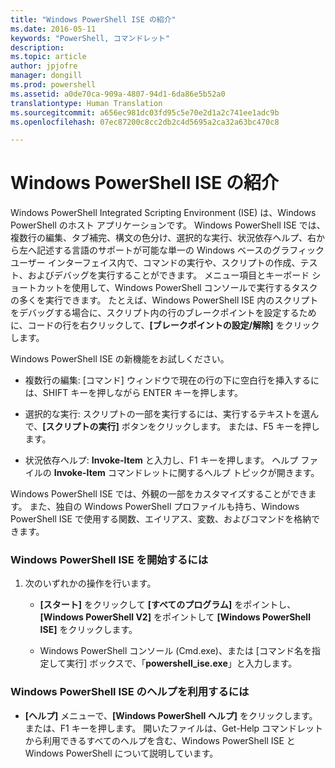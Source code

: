 ```yaml
---
title: "Windows PowerShell ISE の紹介"
ms.date: 2016-05-11
keywords: "PowerShell, コマンドレット"
description: 
ms.topic: article
author: jpjofre
manager: dongill
ms.prod: powershell
ms.assetid: a0de70ca-909a-4807-94d1-6da86e5b52a0
translationtype: Human Translation
ms.sourcegitcommit: a656ec981dc03fd95c5e70e2d1a2c741ee1adc9b
ms.openlocfilehash: 07ec87200c8cc2db2c4d5695a2ca32a63bc470c8

---
```


# Windows PowerShell ISE の紹介
Windows PowerShell Integrated Scripting Environment (ISE) は、Windows PowerShell のホスト アプリケーションです。 Windows PowerShell ISE では、複数行の編集、タブ補完、構文の色分け、選択的な実行、状況依存ヘルプ、右から左へ記述する言語のサポートが可能な単一の Windows ベースのグラフィック ユーザー インターフェイス内で、コマンドの実行や、スクリプトの作成、テスト、およびデバッグを実行することができます。
メニュー項目とキーボード ショートカットを使用して、Windows PowerShell コンソールで実行するタスクの多くを実行できます。  たとえば、Windows PowerShell ISE 内のスクリプトをデバッグする場合に、スクリプト内の行のブレークポイントを設定するために、コードの行を右クリックして、**[ブレークポイントの設定/解除]** をクリックします。

Windows PowerShell ISE の新機能をお試しください。

-   複数行の編集: [コマンド] ウィンドウで現在の行の下に空白行を挿入するには、SHIFT キーを押しながら ENTER キーを押します。

-   選択的な実行: スクリプトの一部を実行するには、実行するテキストを選んで、**[スクリプトの実行]** ボタンをクリックします。 または、F5 キーを押します。

-   状況依存ヘルプ: **Invoke-Item** と入力し、F1 キーを押します。 ヘルプ ファイルの **Invoke-Item** コマンドレットに関するヘルプ トピックが開きます。

Windows PowerShell ISE では、外観の一部をカスタマイズすることができます。 また、独自の Windows PowerShell プロファイルも持ち、Windows PowerShell ISE で使用する関数、エイリアス、変数、およびコマンドを格納できます。

### Windows PowerShell ISE を開始するには

1.  次のいずれかの操作を行います。

    -   **[スタート]** をクリックして **[すべてのプログラム]** をポイントし、**[Windows PowerShell V2]** をポイントして **[Windows PowerShell ISE]** をクリックします。

    -   Windows PowerShell コンソール (Cmd.exe)、または [コマンド名を指定して実行] ボックスで、「**powershell_ise.exe**」と入力します。

### Windows PowerShell ISE のヘルプを利用するには

-   **[ヘルプ]** メニューで、**[Windows PowerShell ヘルプ]** をクリックします。 または、F1 キーを押します。 開いたファイルは、Get-Help コマンドレットから利用できるすべてのヘルプを含む、Windows PowerShell ISE と Windows PowerShell について説明しています。




<!--HONumber=Oct16_HO1-->


